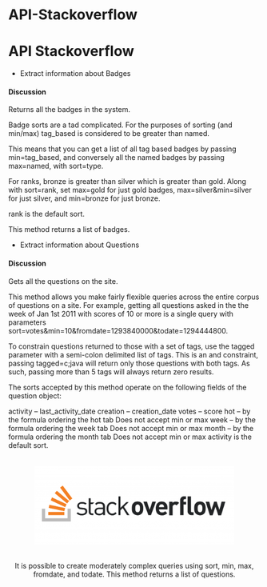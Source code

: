 # API-Stackoverflow

# **API Stackoverflow**
- Extract information about Badges

#### **Discussion**

Returns all the badges in the system.

Badge sorts are a tad complicated. For the purposes of sorting (and min/max) tag_based is considered to be greater than named.

This means that you can get a list of all tag based badges by passing min=tag_based, and conversely all the named badges by passing max=named, with sort=type.

For ranks, bronze is greater than silver which is greater than gold. Along with sort=rank, set max=gold for just gold badges, max=silver&min=silver for just silver, and min=bronze for just bronze.

rank is the default sort.

This method returns a list of badges.

- Extract information about Questions


#### **Discussion**

Gets all the questions on the site.

This method allows you make fairly flexible queries across the entire corpus of questions on a site. For example, getting all questions asked in the the week of Jan 1st 2011 with scores of 10 or more is a single query with parameters sort=votes&min=10&fromdate=1293840000&todate=1294444800.

To constrain questions returned to those with a set of tags, use the tagged parameter with a semi-colon delimited list of tags. This is an and constraint, passing tagged=c;java will return only those questions with both tags. As such, passing more than 5 tags will always return zero results.

The sorts accepted by this method operate on the following fields of the question object:

activity – last_activity_date
creation – creation_date
votes – score
hot – by the formula ordering the hot tab
Does not accept min or max
week – by the formula ordering the week tab
Does not accept min or max
month – by the formula ordering the month tab
Does not accept min or max
activity is the default sort.

<center>
<img align="center" src="12.png"     style=" width:400px; padding: 20px; " > 
<center>


It is possible to create moderately complex queries using sort, min, max, fromdate, and todate.
This method returns a list of questions.
